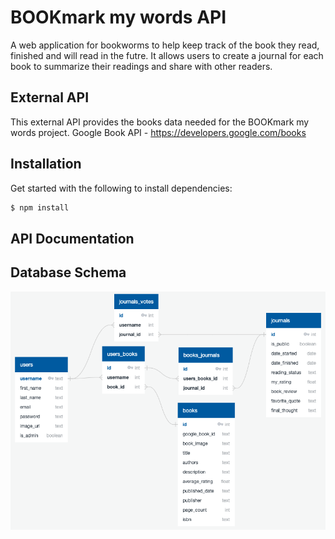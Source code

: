 # BOOKmark my words API

A web application for bookworms to help keep track of the book they read, finished and will read in the futre. It allows users to create a journal for each book to summarize their readings and share with other readers. 

## External API 

This external API provides the books data needed for the BOOKmark my words project. 
Google Book API - https://developers.google.com/books

## Installation

Get started with the following to install dependencies:

```bash
$ npm install
```

## API Documentation

## Database Schema 

![](database-schema.png)
